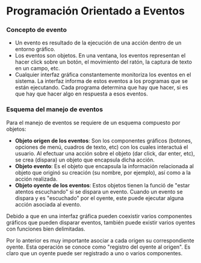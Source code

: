 # Programación Orientado a Eventos

### Concepto de evento
- Un evento es resultado de la ejecución de una acci&oacute;n dentro de un entorno gr&aacute;fico.
- Los eventos son objetos. En una ventana, los eventos representan el hacer click sobre un bot&oacute;n, el movimiento del rat&oacute;n, la captura de texto en un campo, etc.
- Cualquier interfaz gr&aacute;fica constantemente monitoriza los eventos en el sistema. La interfaz informa de estos eventos a los programas que se est&aacute;n ejecutando. Cada programa determina que hay que hacer, si es que hay que hacer algo en respuesta a esos eventos.

### Esquema del manejo de eventos
Para el manejo de eventos se requiere de un esquema compuesto por objetos:
- **Objeto origen de los eventos**: Son los componentes gr&aacute;ficos (botones, opciones de men&uacute;, cuadros de texto, etc) con los cuales interactu&aacute; el usuario.
Al efectuar una acci&oacute;n sobre el objeto (dar click, dar enter, etc), se crea (dispara) un objeto que encapsula dicha acci&oacute;n.
- **Objeto evento**: Es el objeto que encapsula la informaci&oacute;n relacionada al objeto que origin&oacute; su creaci&oacute;n (su nombre, por ejemplo), as&iacute; como a la acci&oacute;n realizada.
- **Objeto oyente de los eventos**: Estos objetos tienen la funci&oacute; de "estar atentos escuchando" si se dispara un evento. Cuando un evento se dispara y es "escuchado" por el oyente, este puede ejecutar alguna acción asociada al evento.

Debido a que en una interfaz gr&aacute;fica pueden coexistir varios componentes gr&aacute;ficos que pueden disparar eventos, tambi&eacute;n puede existir varios oyentes con funciones bien delimitadas.

Por lo anterior es muy importante asociar a cada origen su correspondiente oyente. Esta operaci&oacute;n se conoce como "registro del oyente al origen". Es claro que un oyente puede ser registrado a uno o varios componentes.
